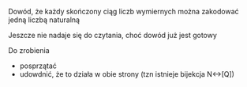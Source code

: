 Dowód, że każdy skończony ciąg liczb wymiernych można zakodować jedną liczbą naturalną

Jeszcze nie nadaje się do czytania, choć dowód już jest gotowy

Do zrobienia
* posprzątać
* udowdnić, że to działa w obie strony (tzn istnieje bijekcja N<->[Q])
